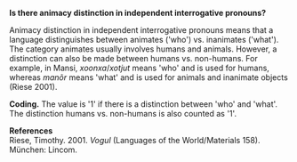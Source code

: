 **Is there animacy distinction in independent interrogative pronouns?**

Animacy distinction in independent interrogative pronouns means that a language distinguishes between animates ('who') vs. inanimates ('what'). The category animates usually involves humans and animals. However, a distinction can also be made between humans vs. non-humans. For example, in Mansi, *xoonxa*/*xotjut* means 'who' and is used for humans, whereas *manõr* means 'what' and is used for animals and inanimate objects (Riese 2001).

**Coding.** The value is '1' if there is a distinction between 'who' and 'what'. The distinction humans vs. non-humans is also counted as '1'.

**References**<br/>
Riese, Timothy. 2001. *Vogul* (Languages of the World/Materials 158). München: Lincom.
